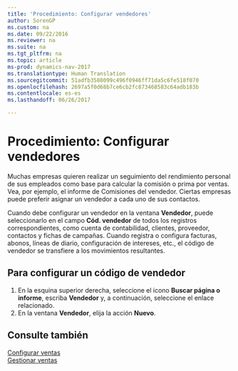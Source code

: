```yaml
---
title: 'Procedimiento: Configurar vendedores'
author: SorenGP
ms.custom: na
ms.date: 09/22/2016
ms.reviewer: na
ms.suite: na
ms.tgt_pltfrm: na
ms.topic: article
ms-prod: dynamics-nav-2017
ms.translationtype: Human Translation
ms.sourcegitcommit: 51adfb3588099c496f0946ff71da5c6fe518f070
ms.openlocfilehash: 2697a5f0d68b7ce6cb2fc873468583c64adb183b
ms.contentlocale: es-es
ms.lasthandoff: 06/26/2017

---
```


# <a name="how-to-set-up-salespeople"></a>Procedimiento: Configurar vendedores
Muchas empresas quieren realizar un seguimiento del rendimiento personal de sus empleados como base para calcular la comisión o prima por ventas. Vea, por ejemplo, el informe de Comisiones del vendedor. Ciertas empresas puede preferir asignar un vendedor a cada uno de sus contactos.

Cuando debe configurar un vendedor en la ventana **Vendedor**, puede seleccionarlo en el campo **Cód. vendedor** de todos los registros correspondientes, como cuenta de contabilidad, clientes, proveedor, contactos y fichas de campañas. Cuando registra o configura facturas, abonos, líneas de diario, configuración de intereses, etc., el código de vendedor se transfiere a los movimientos resultantes.

## <a name="to-set-up-a-salesperson-code"></a>Para configurar un código de vendedor
1. En la esquina superior derecha, seleccione el icono **Buscar página o informe**, escriba **Vendedor** y, a continuación, seleccione el enlace relacionado.
2. En la ventana **Vendedor**, elija la acción **Nuevo**.

## <a name="see-also"></a>Consulte también  
[Configurar ventas](sales-setup-sales.md)  
[Gestionar ventas](sales-manage-sales.md)

